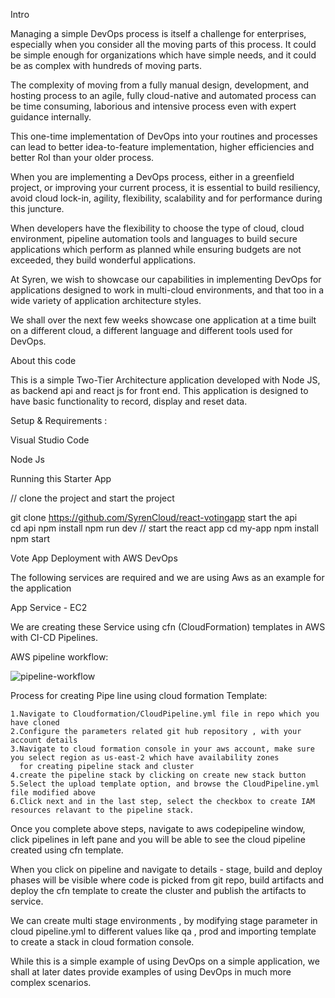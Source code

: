 Intro 

Managing a simple DevOps process is itself a challenge for enterprises, especially when you consider all the moving parts of this process. It could be simple enough for organizations which have simple needs, and it could be as complex with hundreds of moving parts. 

The complexity of moving from a fully manual design, development, and hosting process to an agile, fully cloud-native and automated process can be time consuming, laborious and intensive process even with expert guidance internally. 

This one-time implementation of DevOps into your routines and processes can lead to better idea-to-feature implementation, higher efficiencies and better RoI than your older process. 

When you are implementing a DevOps process, either in a greenfield project, or improving your current process, it is essential to build resiliency, avoid cloud lock-in, agility, flexibility, scalability and for performance during this juncture. 

When developers have the flexibility to choose the type of cloud, cloud environment, pipeline automation tools and languages to build secure applications which perform as planned while ensuring budgets are not exceeded, they build wonderful applications. 

At Syren, we wish to showcase our capabilities in implementing DevOps for applications designed to work in multi-cloud environments, and that too in a wide variety of application architecture styles. 

We shall over the next few weeks showcase one application at a time built on a different cloud, a different language and different tools used for DevOps. 

About this code 

This is a simple Two-Tier Architecture application developed with Node JS,  as backend api and react js for front end. This application is designed to have basic functionality to record, display and reset data. 

Setup & Requirements :

Visual Studio Code

Node Js

Running this Starter App 

// clone the project and start the project

git clone https://github.com/SyrenCloud/react-votingapp start the api  
cd api 
npm install 
npm run dev
// start the react app 
cd my-app 
npm install 
npm start 

Vote App Deployment with AWS DevOps 

The following services are required and we are using Aws as an example for the application 

App Service - EC2 

We are creating these Service using cfn (CloudFormation) templates in AWS with CI-CD Pipelines. 

AWS pipeline workflow: 

![pipeline-workflow](https://user-images.githubusercontent.com/82216150/114331272-4bc0ed80-9b61-11eb-956d-d9959f334c02.png)


Process for creating Pipe line using cloud formation Template:

    1.Navigate to Cloudformation/CloudPipeline.yml file in repo which you have cloned
    2.Configure the parameters related git hub repository , with your account details
    3.Navigate to cloud formation console in your aws account, make sure you select region as us-east-2 which have availability zones
      for creating pipeline stack and cluster
    4.create the pipeline stack by clicking on create new stack button
    5.Select the upload template option, and browse the CloudPipeline.yml file modified above
    6.Click next and in the last step, select the checkbox to create IAM resources relavant to the pipeline stack.

Once you complete above steps, navigate to aws codepipeline window, click pipelines in left pane and you will be able to see the cloud pipeline created using
cfn template.

When you click on pipeline and navigate to details - stage, build and deploy phases will be visible where code is picked from git repo, build artifacts and deploy
the cfn template to create the cluster and publish the artifacts to service.

We can create multi stage environments , by modifying stage parameter in cloud pipeline.yml to different values like qa , prod and importing 
template to create a stack in cloud formation console.

While this is a simple example of using DevOps on a simple application, we shall at later dates provide examples of using DevOps in much more complex scenarios. 
